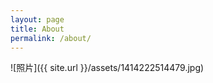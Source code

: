 ```yaml
---
layout: page
title: About
permalink: /about/
---
```

![照片]({{ site.url }}/assets/1414222514479.jpg)
